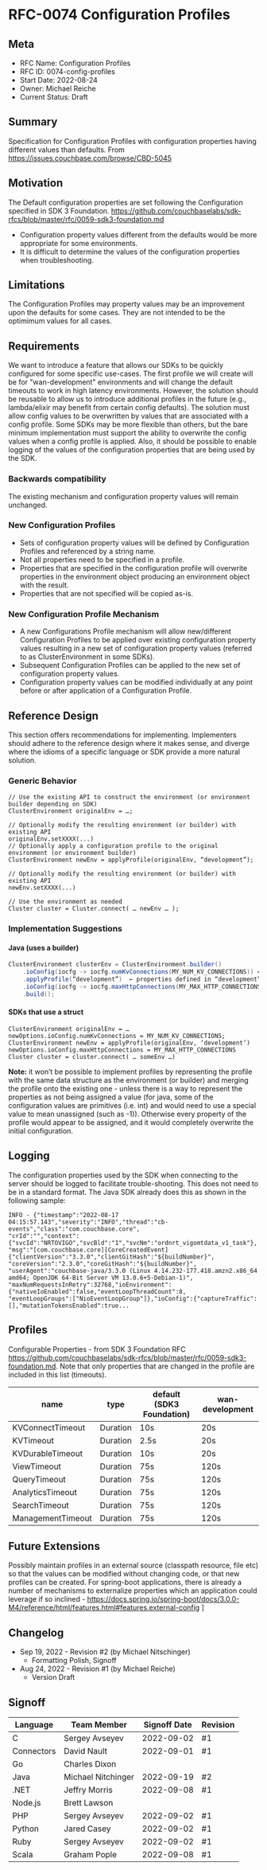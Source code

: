 # RFC-0074 Configuration Profiles

## Meta

* RFC Name: Configuration Profiles
* RFC ID: 0074-config-profiles
* Start Date: 2022-08-24
* Owner: Michael Reiche
* Current Status: Draft

## Summary

Specification for Configuration Profiles with configuration properties having different values than defaults.
From  https://issues.couchbase.com/browse/CBD-5045

## Motivation

The Default configuration properties are set following the Configuration specified in SDK 3 Foundation. https://github.com/couchbaselabs/sdk-rfcs/blob/master/rfc/0059-sdk3-foundation.md
* Configuration property values different from the defaults would be more appropriate for some environments.
* It is difficult to determine the values of the configuration properties when troubleshooting. 


## Limitations

The Configuration Profiles may property values may be an improvement upon the defaults for some cases.
They are not intended to be the optimimum values for all cases.

## Requirements

We want to introduce a feature that allows our SDKs to be quickly configured for some specific use-cases. The first profile we will create will be for "wan-development" environments and will change the default timeouts to work in high latency environments. However, the solution should be reusable to allow us to introduce additional profiles in the future (e.g., lambda/elixir may benefit from certain config defaults).
The solution must allow config values to be overwritten by values that are associated with a config profile. Some SDKs may be more flexible than others, but the bare minimum implementation must support the ability to overwrite the config values when a config profile is applied.
Also, it should be possible to enable logging of the values of the configuration properties that are being used by the SDK.

### Backwards compatibility
The existing mechanism and configuration property values will remain unchanged.

### New Configuration Profiles
* Sets of configuration property values will be defined by Configuration Profiles and referenced by a string name.
* Not all properties need to be specified in a profile.
* Properties that are specified in the configuration profile will overwrite properties in the environment object producing an environment object with the result.
* Properties that are not specified will be copied as-is.


### New Configuration Profile Mechanism
* A new Configurations Profile mechanism will allow new/different Configuration Profiles to be applied over existing configuration property values resulting in a new set of configuration property values (referred to as ClusterEnvironment in some SDKs).
* Subsequent Configuration Profiles can be applied to the new set of configuration property values.
* Configuration property values can be modified individually at any point before or after application of a Configuration Profile.


## Reference Design

This section offers recommendations for implementing.
Implementers should adhere to the reference design where it makes sense, and diverge where the idioms of a specific language or SDK provide a more natural solution.

### Generic Behavior

```
// Use the existing API to construct the environment (or environment builder depending on SDK)       
ClusterEnvironment originalEnv = …;                                                                  
                                                                                                     
// Optionally modify the resulting environment (or builder) with existing API                        
originalEnv.setXXXX(...)                                                                             
// Optionally apply a configuration profile to the original environment (or environment builder)     
ClusterEnvironment newEnv = applyProfile(originalEnv, “development”);                                
                                                                                                     
// Optionally modify the resulting environment (or builder) with existing API                        
newEnv.setXXXX(...)                                                                                  
                                                                                                     
// Use the environment as needed                                                                     
Cluster cluster = Cluster.connect( … newEnv … );                                                     
```

### Implementation Suggestions
#### Java (uses a builder)

```java
ClusterEnvironment clusterEnv = ClusterEnvironment.builder()                                         
    .ioConfig(iocfg -> iocfg.numKvConnections(MY_NUM_KV_CONNECTIONS)) ← modify ioconfig              
    .applyProfile(“development”)  ← properties defined in “development” will overwrite               
    .ioConfig(iocfg -> iocfg.maxHttpConnections(MY_MAX_HTTP_CONNECTIONS)) ← modify ioconfig          
    .build();                                                                                        
```

#### SDKs that use a struct

```
ClusterEnvironment originalEnv = …                                                                   
newOptions.ioConfig.numKvConnections = MY_NUM_KV_CONNECTIONS;                                        
ClusterEnvironment newEnv = applyProfile(originalEnv, ‘development’)                                 
newOptions.ioConfig.maxHttpConnections = MY_MAX_HTTP_CONNECTIONS                                     
Cluster cluster = cluster.connect( … someEnv …)                                                      
```

**Note:** it won’t be possible to implement profiles by representing the profile with the same data structure as the environment (or builder) and merging the profile onto the existing one - unless there is a way to represent the properties as not being assigned a value (for java, some of the configuration values are primitives (i.e. int) and would need to use a special value to mean unassigned (such as -1)).  Otherwise every property of the profile would appear to be assigned, and it would completely overwrite the initial configuration. 

## Logging
The configuration properties used by the SDK when connecting to the server should be logged to facilitate trouble-shooting.  This does not need to be in a standard format.  The Java SDK already does this as shown in the following sample:

```
INFO - {"timestamp":"2022-08-17 04:15:57.143","severity":"INFO","thread":"cb-events","class":"com.couchbase.core",
"crId":"","context":{"svcId":"NRTOVIGO","svcBld":"1","svcNm":"ordnrt_vigomtdata_v1_task"},
"msg":"[com.couchbase.core][CoreCreatedEvent] {"clientVersion":"3.3.0","clientGitHash":"${buildNumber}",
"coreVersion":"2.3.0","coreGitHash":"${buildNumber}",
"userAgent":"couchbase-java/3.3.0 (Linux 4.14.232-177.418.amzn2.x86_64 amd64; OpenJDK 64-Bit Server VM 13.0.6+5-Debian-1)",
"maxNumRequestsInRetry":32768,"ioEnvironment":{"nativeIoEnabled":false,"eventLoopThreadCount":8,
"eventLoopGroups":["NioEventLoopGroup"]},"ioConfig":{"captureTraffic":[],"mutationTokensEnabled":true...
```

## Profiles
Configurable Properties - from  SDK 3 Foundation RFC https://github.com/couchbaselabs/sdk-rfcs/blob/master/rfc/0059-sdk3-foundation.md. Note that only properties that are changed in the profile are included in this list (timeouts).

| name                      | type           | default (SDK3 Foundation)| wan-development |
|---------------------------|----------------|--------------------------|-----------------|
| KVConnectTimeout          | Duration       | 10s                      | 20s             |
| KVTimeout                 | Duration       | 2.5s                     | 20s             |
| KVDurableTimeout          | Duration       | 10s                      | 20s             |
| ViewTimeout               | Duration       | 75s                      | 120s            |
| QueryTimeout              | Duration       | 75s                      | 120s            |
| AnalyticsTimeout          | Duration       | 75s                      | 120s            |
| SearchTimeout             | Duration       | 75s                      | 120s            |
| ManagementTimeout         | Duration       | 75s                      | 120s            |

## Future Extensions
Possibly maintain profiles in an external source (classpath resource, file etc) so that the values can be modified without changing code,  or that new profiles can be created. 
For spring-boot applications, there is already a number of mechanisms to externalize properties which an application could leverage if so inclined - https://docs.spring.io/spring-boot/docs/3.0.0-M4/reference/html/features.html#features.external-config ]


## Changelog
* Sep 19, 2022 - Revision #2 (by Michael Nitschinger)
    * Formatting Polish, Signoff
* Aug 24, 2022 - Revision #1 (by Michael Reiche)
    * Version Draft 

## Signoff

| Language     | Team Member        | Signoff Date | Revision |
|--------------|--------------------|--------------|----------|
| C            | Sergey Avseyev     | 2022-09-02   | #1       |
| Connectors   | David Nault        | 2022-09-01   | #1       |
| Go           | Charles Dixon      |              |          |
| Java         | Michael Nitchinger | 2022-09-19   | #2       |
| .NET         | Jeffry Morris      | 2022-09-08   | #1       |
| Node.js      | Brett Lawson       |              |          |
| PHP          | Sergey Avseyev     | 2022-09-02   | #1       |
| Python       | Jared Casey        | 2022-09-02   | #1       |
| Ruby         | Sergey Avseyev     | 2022-09-02   | #1       |
| Scala        | Graham Pople       | 2022-09-08   | #1       |



